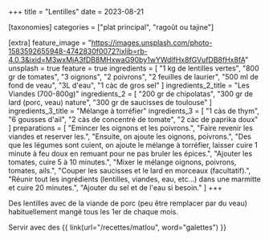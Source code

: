 +++
title = "Lentilles"
date = 2023-08-21

[taxonomies]
categories = ["plat principal", "ragoût ou tajine"]

[extra]
feature_image = "https://images.unsplash.com/photo-1583592655948-4742830f0072?ixlib=rb-4.0.3&ixid=M3wxMjA3fDB8MHxwaG90by1wYWdlfHx8fGVufDB8fHx8fA"
unsplash = true
feature = true
ingredients = [
  "1 kg de lentilles vertes",
  "800 gr de tomates",
  "3 oignons",
  "2 poivrons",
  "2 feuilles de laurier",
  "500 ml de fond de veau",
  "3L d'eau",
  "1 càc de gros sel"
]
ingredients_2_title = "Les Viandes (700-800g)"
ingredients_2 = [
  "200 gr de chipolatas",
  "300 gr de lard (porc, veau) nature",
  "300 gr de saucisses de toulouse"
]
ingredients_3_title = "Mélange à torréfier"
ingredients_3 = [
  "1 càs de thym",
  "6 gousses d'ail",
  "2 càs de concentré de tomate",
  "2 càc de paprika doux"
]
preparations = [
  "Emincer les oignons et les poivrons.",
  "Faire revenir les viandes et reserver les.",
  "Ensuite, on ajoute les oignons, poivrons.",
  "Des que les légumes sont cuient, on ajoute le mélange à torréfier, laisser cuire 1 minute à feu doux en remuant pour ne pas bruler les épices.",
  "Ajouter les tomates, cuire 5 à 10 minutes.",
  "Mixer le mélange oignons, poivrons, tomates, ails.",
"Couper les saucisses et le lard en morceaux (facultatif).",
  "Réunir tout les ingrédients (lentilles, viandes, eau, etc...) dans une marmitte et cuire 20 minutes.",
  "Ajouter du sel et de l'eau si besoin."
]
+++

Des lentilles avec de la viande de porc (peu être remplacer par du veau) habituellement mangé tous les 1er de chaque mois.

Servir avec des {{ link(url="/recettes/matlou", word="galettes") }}
